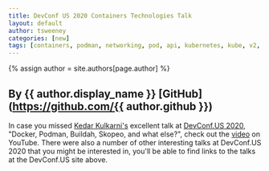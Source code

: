 ```yaml
---
title: DevConf US 2020 Containers Technologies Talk 
layout: default
author: tsweeney
categories: [new]
tags: [containers, podman, networking, pod, api, kubernetes, kube, v2, hpc, windows, mac]
---
```

{% assign author = site.authors[page.author] %}
## By {{ author.display_name }} [GitHub](https://github.com/{{ author.github }})

In case you missed [Kedar Kulkarni's](https://github.com/kedark3) excellent talk at [DevConf.US 2020](https://www.devconf.info/us/), "Docker, Podman, Buildah, Skopeo, and what else?", check out the [video](https://www.youtube.com/watch?v=5g2F0vSWY3U&feature=youtu.be) on YouTube.  There were also a number of other interesting talks at DevConf.US 2020 that you might be interested in, you'll be able to find links to the talks at the DevConf.US site above.
